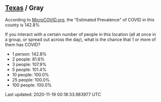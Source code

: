 
## [Texas](/united-states/texas) / Gray

According to [MicroCOVID.org](http://microcovid.org),
the "Estimated Prevalence" of COVID in this county is 142.8%

If you interact with a certain number of people in this location
(all at once in a group, or spread out across the day), what is the chance that
1 or more of them has COVID?

- 1 person: 142.8%
- 2 people: 81.6%
- 3 people: 107.9%
- 5 people: 101.4%
- 10 people: 100.0%
- 25 people: 100.0%
- 100 people: 100.0%

Last updated: 2020-11-19 00:18:33.983977 UTC
